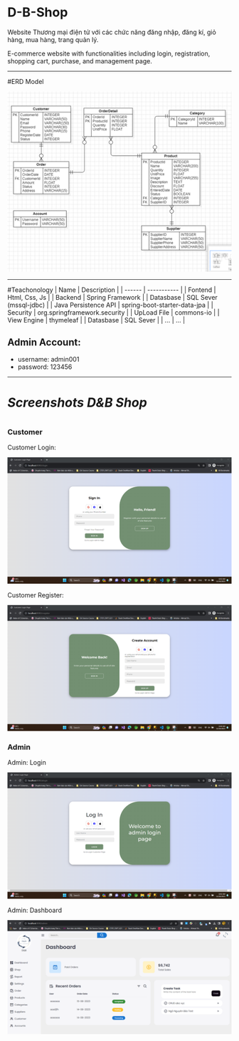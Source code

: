# D-B-Shop

<p>Website Thương mại điện tử với các chức năng đăng nhập, đăng kí, giỏ hàng, mua hàng, trang quản lý. </p>
<p>E-commerce website with functionalities including login, registration, shopping cart, purchase, and management page.</p>

---

#ERD Model

![Mô hình erd](./screenshots/erd.png)

---

#Teachonology
| Name | Description |
| ------ | ----------- |
| Fontend | Html, Css, Js |
| Backend | Spring Framework |
| Datasbase | SQL Sever (mssql-jdbc) |
| Java Persistence API | spring-boot-starter-data-jpa |
| Security | org.springframework.security |
| UpLoad File | commons-io |
| View Engine | thymeleaf |
| Datasbase | SQL Sever |
| ... | ... |

## Admin Account:

- username: admin001
- password: 123456

---

<h1><em>Screenshots D&B Shop</em><h1>

### Customer

Customer Login:

![Đăng nhâp](./screenshots/customerLogin.png)

Customer Register:

![Đăng ký](./screenshots/customerRegister.png)

### Admin

Admin: Login

![Đăng nhâp](./screenshots/adminLogin.png)

Admin: Dashboard

![Trang chủ](./screenshots/adminDashBoard.png)
